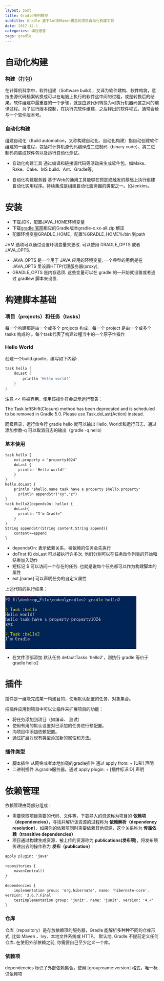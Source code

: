 ```yaml
---
layout: post
title: Gradle简明教程
subtitle: Gradle 基于Ant和Maven概念的项目自动化构建工具
date: 2017-12-1
categories: 编程语音
tags: gradle 
---
```


# 自动化构建

### 构建（打包）
在计算机科学中，软件组建（Software build），又译为软件建构、软件构筑，意指由源代码档案转换成可以在电脑上执行的软件这中间的过程，或是转换后的结果。软件组建中最重要的一个步骤，就是由源代码转换为可执行机器码这之间的编译过程。为了进行版本控制，在执行完软件组建，之后释出的软件程式，通常会给与一个软件版本号。

### 自动化构建
组建自动化（Build automation，又称构建自动化、自动化构建）指自动创建软件组建的一组进程，包括将计算机源代码编译成二进制码（binary code）、將二进制码包装成软件包以及运行自动化测试。

* 自动化构建工具 通过编译和链接源代码等活动来生成软件包。如Make、Rake、Cake、MS build、Ant、Gradle等。

* 自动化构建服务器 基于Web的通用工具能够在预定或触发的基础上执行组建自动化实用程序。持续集成是组建自动化服务器的类型之一。如Jenkins。

# 安装

* 下载JDK，配置JAVA_HOME环境变量
* 下载[gradle 官网](http://www.gradle.org/downloads)相应的Gradle版本gradle-x.xx-all.zip 解压
* 配置环境变量GRADLE_HOME，配置%GRADLE_HOME%/bin 到path

JVM 选项可以通过设置环境变量来更改. 可以使用 GRADLE_OPTS 或者 JAVA_OPTS.

* JAVA_OPTS 是一个用于 JAVA 应用的环境变量. 一个典型的用例是在 JAVA_OPTS 里设置HTTP代理服务器(proxy),
* GRADLE_OPTS 是内存选项. 这些变量可以在 gradle 的一开始就设置或者通过 gradlew 脚本来设置.

# 构建脚本基础

### 项目（projects）和任务（tasks）
每一个构建都是由一个或多个 projects 构成，每一个 project 是由一个或多个 tasks 构成的
。每个task代表了构建过程当中的一个原子性操作
### Hello World
创建一个build.gradle，编写如下内容:

```gradle
task hello {
    doLast {
        println 'Hello world!'
    }
}
```
注意 << 将被弃用，使用该操作符会显示运行警告：

The Task.leftShift(Closure) method has been deprecated and is scheduled to be removed in Gradle 5.0. Please use Task.doLast(Action) instead.

同级目录，运行命令行 gradle hello 就可以输出 Hello, World!和运行日志，通过添加参数-q 可以取消日志的输出（gradle -q hello)

### 基本使用
```
task hello {
    ext.property = "property1024"
    doLast {
      println 'Hello world!'
    }
}
hello.doLast {
    println "$hello.name task have a property $hello.property"
	  println appendStr("xy","z")
}
task hello2(dependsOn: hello) {
    doLast{
      println "I'm Gradle"
    }
}
String appendStr(String content,String append){
    content+=append
}
```

* dependsOn: 表示依赖关系，被依赖的任务会先执行
* doFirst 和 doLast 可以被执行许多次. 他们分别可以在任务动作列表的开始和结束加入动作
* 短标记 $ 可以访问一个存在的任务. 也就是说每个任务都可以作为构建脚本的属性
* ext.[name] 可以声明任务的自定义属性

上述代码的执行结果：

![](../images/2017-12/gradle1.png)

* 在文件顶部添加 默认任务 defaultTasks 'hello2'，则执行 gradle 等价于 gradle hello2

# 插件

插件是一组能完成某一构建目的，使用默认配置的任务、对象集合。

把插件应用到项目中可以让插件来扩展项目的功能：

* 将任务添加到项目（如编译、 测试）
* 使用有用的默认设置对已添加的任务进行预配置。
* 向项目中添加依赖配置。
* 通过扩展对现有类型添加新的属性和方法。

### 插件类型

* 脚本插件 从网络或者本地加载的gradle插件 通过 apply from: + [URI] 声明
* 二进制插件 从gradle服务器，通过 apply plugin: + [插件标识ID] 声明

# 依赖管理

依赖管理由两部分组成：
* 需要获取项目需要的代码、文件等，下载导入的资源称为项目的 **依赖项（dependencies）**，寻找并解析该资源的过程称为 **依赖解析（dependency resolution）**，如果你的依赖项同时需要依赖其他资源，这个关系称为 **传递依赖（transitive dependencies）**
* 项目通过构建生成资源，被上传的资源称为 **publications(发布项)**，将发布项传递出去的操作称为 **发布（publication）**

```
apply plugin: 'java'

repositories {
    mavenCentral()
}

dependencies {
    implementation group: 'org.hibernate', name: 'hibernate-core', version: '3.6.7.Final'
    testImplementation group: 'junit', name: 'junit', version: '4.+'
}

```
### 仓库

仓库（repository）是存放依赖项的服务器，Gradle 能解析多种种不同的仓库形式, 比如 Maven 、Ivy、本地文件系统或 HTTP。
默认地, Gradle 不提前定义任何仓库. 在使用外部依赖之前, 你需要自己至少定义一个库。

### 依赖项

dependencies 标识了外部依赖集合，使用 [group:name:version] 格式，唯一标识依赖项
